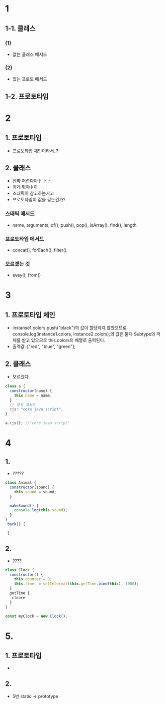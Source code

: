 # 1

## 1-1. 클래스

### (1)

- 없는 클래스 메서드

### (2)

- 있는 프로토 메서드

## 1-2. 프로토타입

###

# 2

## 1. 프로토타입

- 프로토타입 체인이라서..?

## 2. 클래스

- 진짜 어렵다아ㅏ ㅏㅏ
- 이게 뭐야ㅑ아
- 스태틱이 참고하는거고
- 프로토타입이 값을 갖는건가?

### 스태틱 메서드

- name, arguments, of(), push(), pop(), isArray(), find(), length

### 프로토타입 메서드

- concat(), forEach(), filter(),

### 모르겠는 것

- evey(), from()

# 3

## 1. 프로토타입 체인

- instanse1.colors.push("black")의 값이 할당되지 않았으므로 console.log(instance1.colors, instance2.colors);의 값은 둘다 Subtype의 객체를 받고 있으므로 this.colors의 배열로 출력된다.
- 출력값: ["red", "blue", "green"];

## 2. 클래스

- 모르겠다.

```js
class a {
  constructor(name) {
    this.name = name;
  }
  // 정적 메서드
  cjs: "core java script";
}

a.cjs(); //"core java script"
```

# 4

## 1.

- ?????

```js
class Animal {
  constructor(sound) {
    this.sound = sound;
  }

  makeSound() {
    console.log(this.sound);
  }
}
 bark() {

 }
```

## 2.

- ????

```js
class Clock {
  constructor() {
    this.counter = 0;
    this.timer = setInterval(this.getTime.bind(this), 1000);
  }
  getTime {
   cleare
  }
}

const myClock = new Clock();
```

# 5.

## 1. 프로토타입

-

## 2.

- 5번 static -> prototype
